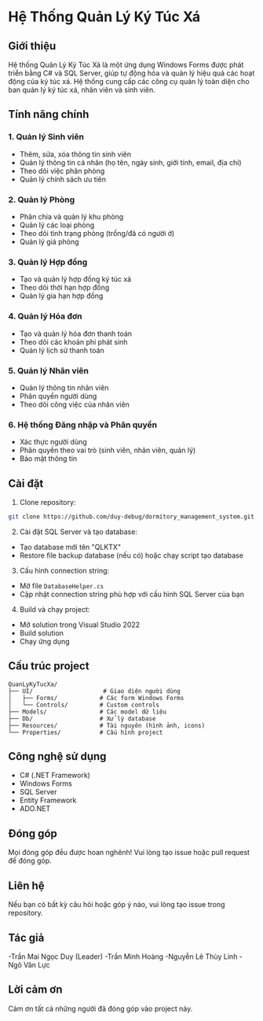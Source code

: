 # Hệ Thống Quản Lý Ký Túc Xá

## Giới thiệu
Hệ thống Quản Lý Ký Túc Xá là một ứng dụng Windows Forms được phát triển bằng C# và SQL Server, giúp tự động hóa và quản lý hiệu quả các hoạt động của ký túc xá. Hệ thống cung cấp các công cụ quản lý toàn diện cho ban quản lý ký túc xá, nhân viên và sinh viên.

## Tính năng chính

### 1. Quản lý Sinh viên
- Thêm, sửa, xóa thông tin sinh viên
- Quản lý thông tin cá nhân (họ tên, ngày sinh, giới tính, email, địa chỉ)
- Theo dõi việc phân phòng
- Quản lý chính sách ưu tiên

### 2. Quản lý Phòng
- Phân chia và quản lý khu phòng
- Quản lý các loại phòng
- Theo dõi tình trạng phòng (trống/đã có người ở)
- Quản lý giá phòng

### 3. Quản lý Hợp đồng
- Tạo và quản lý hợp đồng ký túc xá
- Theo dõi thời hạn hợp đồng
- Quản lý gia hạn hợp đồng

### 4. Quản lý Hóa đơn
- Tạo và quản lý hóa đơn thanh toán
- Theo dõi các khoản phí phát sinh
- Quản lý lịch sử thanh toán

### 5. Quản lý Nhân viên
- Quản lý thông tin nhân viên
- Phân quyền người dùng
- Theo dõi công việc của nhân viên

### 6. Hệ thống Đăng nhập và Phân quyền
- Xác thực người dùng
- Phân quyền theo vai trò (sinh viên, nhân viên, quản lý)
- Bảo mật thông tin

## Cài đặt

1. Clone repository:
```bash
git clone https://github.com/duy-debug/dormitory_management_system.git
```

2. Cài đặt SQL Server và tạo database:
- Tạo database mới tên "QLKTX"
- Restore file backup database (nếu có) hoặc chạy script tạo database

3. Cấu hình connection string:
- Mở file `DatabaseHelper.cs`
- Cập nhật connection string phù hợp với cấu hình SQL Server của bạn

4. Build và chạy project:
- Mở solution trong Visual Studio 2022
- Build solution
- Chạy ứng dụng

## Cấu trúc project

```
QuanLyKyTucXa/
├── UI/                    # Giao diện người dùng
│   ├── Forms/            # Các form Windows Forms
│   └── Controls/         # Custom controls
├── Models/               # Các model dữ liệu
├── Db/                   # Xử lý database
├── Resources/            # Tài nguyên (hình ảnh, icons)
└── Properties/           # Cấu hình project
```

## Công nghệ sử dụng

- C# (.NET Framework)
- Windows Forms
- SQL Server
- Entity Framework
- ADO.NET

## Đóng góp

Mọi đóng góp đều được hoan nghênh! Vui lòng tạo issue hoặc pull request để đóng góp.

## Liên hệ

Nếu bạn có bất kỳ câu hỏi hoặc góp ý nào, vui lòng tạo issue trong repository.

## Tác giả

-Trần Mai Ngọc Duy (Leader)
-Trần Minh Hoàng
-Nguyễn Lê Thùy Linh
-Ngô Văn Lực

## Lời cảm ơn

Cảm ơn tất cả những người đã đóng góp vào project này. 
